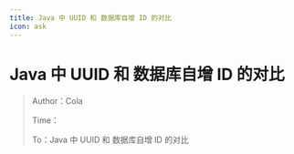 ```yaml
---
title: Java 中 UUID 和 数据库自增 ID 的对比
icon: ask
---
```


# Java 中 UUID 和 数据库自增 ID 的对比

> Author：Cola
>
> Time：
>
> To：Java 中 UUID 和 数据库自增 ID 的对比